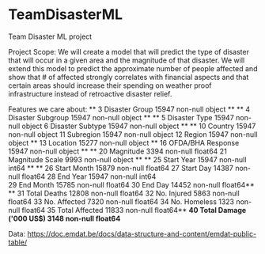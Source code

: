 # TeamDisasterML
Team Disaster ML project


Project Scope:
We will create a model that will predict the type of disaster that will occur in a given area and the magnitude of that disaster. We will extend this model to predict the approximate number of people affected and show that # of affected strongly correlates with financial aspects and that certain areas should increase their spending on weather proof infrastructure instead of retroactive disaster relief.


Features we care about:
** 3   Disaster Group                             15947 non-null  object **
** 4   Disaster Subgroup                          15947 non-null  object **
** 5   Disaster Type                              15947 non-null  object 
 6   Disaster Subtype                           15947 non-null  object **
** 10  Country                                    15947 non-null  object 
 11  Subregion                                  15947 non-null  object 
 12  Region                                     15947 non-null  object **
 13  Location                                   15277 non-null  object 
** 16  OFDA/BHA Response                          15947 non-null  object **
** 20  Magnitude                                  3394 non-null   float64
 21  Magnitude Scale                            9993 non-null   object **
** 25  Start Year                                 15947 non-null  int64  **
** 26  Start Month                                15879 non-null  float64
 27  Start Day                                  14387 non-null  float64
 28  End Year                                   15947 non-null  int64  
 29  End Month                                  15785 non-null  float64
 30  End Day                                    14452 non-null  float64**
** 31  Total Deaths                               12808 non-null  float64
 32  No. Injured                                5863 non-null   float64
 33  No. Affected                               7320 non-null   float64
 34  No. Homeless                               1323 non-null   float64
 35  Total Affected                             11833 non-null  float64**
 **40  Total Damage ('000 US$)                    3148 non-null   float64**





Data: https://doc.emdat.be/docs/data-structure-and-content/emdat-public-table/
